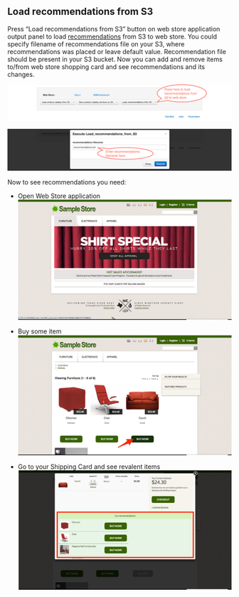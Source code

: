 Load recommendations from S3
---------------------------

Press “Load recommendations from S3” button on web store application output panel to load [recommendations](Developer-Guide--Web-Store--Recommendations.md) from S3 to web store. 
You could specify filename of recommendations file on your S3, where recommendations was placed or leave default value. Recommendation file should be present in your S3 bucket.
Now you can add and remove items to/from web store shopping card and see recommendations and its changes.

![get recommendations][get_recommendations]

![get recommendations dialog][get_recommendations_dialog]

Now to see recommendations you need:

  - Open Web Store application
    ![open store][open_store]

  - Buy some item
    ![buy item][buy_item]

  - Go to your Shipping Card and see revalent items
    ![see recommendations][see_recommendations]

[get_recommendations]: images/Developer%20Guide/get_recommendations.png
[get_recommendations_dialog]: images/Developer%20Guide/get_recommendations_dialog.png


[open_store]: images/Developer%20Guide/open_store.png
[buy_item]: images/Developer%20Guide/buy_item.png
[see_recommendations]: images/Developer%20Guide/see_recommendations.png

